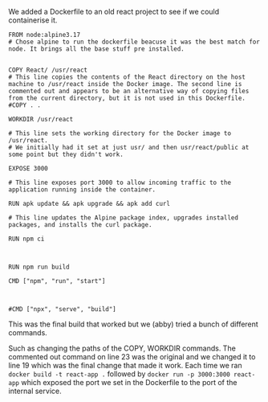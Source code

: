 We added a Dockerfile to an old react project to see if we could containerise it. 

```
FROM node:alpine3.17
# Chose alpine to run the dockerfile beacuse it was the best match for node. It brings all the base stuff pre installed. 


COPY React/ /usr/react
# This line copies the contents of the React directory on the host machine to /usr/react inside the Docker image. The second line is commented out and appears to be an alternative way of copying files from the current directory, but it is not used in this Dockerfile.
#COPY . .

WORKDIR /usr/react

# This line sets the working directory for the Docker image to /usr/react.
# We initially had it set at just usr/ and then usr/react/public at some point but they didn't work. 

EXPOSE 3000

# This line exposes port 3000 to allow incoming traffic to the application running inside the container.

RUN apk update && apk upgrade && apk add curl

# This line updates the Alpine package index, upgrades installed packages, and installs the curl package.

RUN npm ci



RUN npm run build

CMD ["npm", "run", "start"]



#CMD ["npx", "serve", "build"]
```

This was the final build that worked but we (abby) tried a bunch of different commands. 

Such as changing the paths of the COPY, WORKDIR commands. 
The commented out command on line 23 was the original and we changed it to line 19 which was the final change that made it work. 
Each time we ran `docker build -t react-app .`
followed by  `docker run -p 3000:3000 react-app` which exposed the port we set in the Dockerfile to the port of the internal service. 

